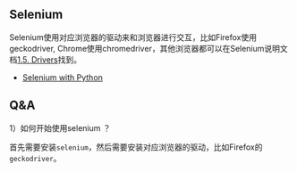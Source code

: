 ## Selenium

Selenium使用对应浏览器的驱动来和浏览器进行交互，比如Firefox使用geckodriver, Chrome使用chromedriver，其他浏览器都可以在Selenium说明文档[1.5. Drivers](https://selenium-python.readthedocs.io/installation.html#drivers)找到。

- [Selenium with Python](https://selenium-python.readthedocs.io/)


## Q&A

1）如何开始使用selenium ？

首先需要安装`selenium`，然后需要安装对应浏览器的驱动，比如Firefox的`geckodriver`。

